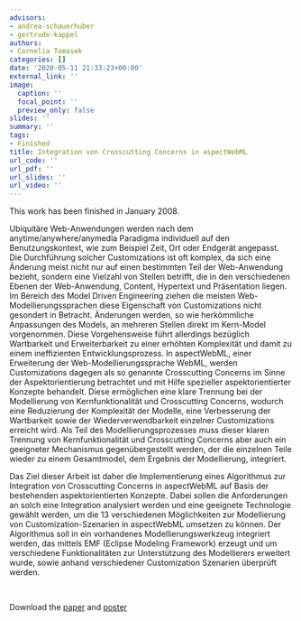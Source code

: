 ```yaml
---
advisors:
- andrea-schauerhuber
- gertrude-kappel
authors:
- Cornelia Tomasek
categories: []
date: '2020-05-11 21:33:23+00:00'
external_link: ''
image:
  caption: ''
  focal_point: ''
  preview_only: false
slides: ''
summary: ''
tags:
- Finished
title: Integration von Crosscutting Concerns in aspectWebML
url_code: ''
url_pdf: ''
url_slides: ''
url_video: ''
---
```


This work has been finished in January 2008.

Ubiquitäre Web-Anwendungen werden nach dem anytime/anywhere/anymedia Paradigma individuell auf den Benutzungskontext, wie zum Beispiel Zeit, Ort oder Endgerät angepasst. Die Durchführung solcher Customizations ist oft komplex, da sich eine Änderung meist nicht nur auf einen bestimmten Teil der Web-Anwendung bezieht, sondern eine Vielzahl von Stellen betrifft, die in den verschiedenen Ebenen der Web-Anwendung, Content, Hypertext und Präsentation liegen. Im Bereich des Model Driven Engineering ziehen die meisten Web-Modellierungssprachen diese Eigenschaft von Customizations nicht gesondert in Betracht. Änderungen werden, so wie herkömmliche Anpassungen des Models, an mehreren Stellen direkt im Kern-Model vorgenommen. Diese Vorgehensweise führt allerdings bezüglich Wartbarkeit und Erweiterbarkeit zu einer erhöhten Komplexität und damit zu einem ineffizienten Entwicklungsprozess. In aspectWebML, einer Erweiterung der Web-Modellierungssprache WebML, werden Customizations dagegen als so genannte Crosscutting Concerns im Sinne der Aspektorientierung betrachtet und mit Hilfe spezieller aspektorientierter Konzepte behandelt. Diese ermöglichen eine klare Trennung bei der Modellierung von Kernfunktionalität und Crosscutting Concerns, wodurch eine Reduzierung der Komplexität der Modelle, eine Verbesserung der Wartbarkeit sowie der Wiederverwendbarkeit einzelner Customizations erreicht wird. Als Teil des Modellierungsprozesses muss dieser klaren Trennung von Kernfunktionalität und Crosscutting Concerns aber auch ein geeigneter Mechanismus gegenübergestellt werden, der die einzelnen Teile wieder zu einem Gesamtmodel, dem Ergebnis der Modellierung, integriert.

Das Ziel dieser Arbeit ist daher die Implementierung eines Algorithmus zur Integration von Crosscutting Concerns in aspectWebML auf Basis der bestehenden aspektorientierten Konzepte. Dabei sollen die Anforderungen an solch eine Integration analysiert werden und eine geeignete Technologie gewählt werden, um die 13 verschiedenen Möglichkeiten zur Modellierung von Customization-Szenarien in aspectWebML umsetzen zu können. Der Algorithmus soll in ein vorhandenes Modellierungswerkzeug integriert werden, das mittels EMF (Eclipse Modeling Framework) erzeugt und um verschiedene Funktionalitäten zur Unterstützung des Modellierers erweitert wurde, sowie anhand verschiedener Customization Szenarien überprüft werden.

&nbsp;

 Download the [paper](https://www.big.tuwien.ac.at/app/uploads/2016/10/Tomasek_paper.pdf) and [poster](https://www.big.tuwien.ac.at/app/uploads/2016/10/Tomasek_poster.pdf)